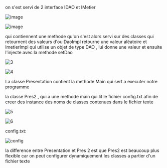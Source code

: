 on s'est servi de 2 interface IDAO et IMetier

![image](https://github.com/Ybed/J22-pratique1/assets/92803644/029dde28-06ee-45c3-b773-8724d5789ad1)

![image](https://github.com/Ybed/J22-pratique1/assets/92803644/0ccdd618-2d40-48b9-a2e1-9c90dec5f33f)



qui contiennent une methode qu'on s'est alors servi sur des classes qui retournent des valeurs d'ou DaoImpl retourne une valeur aléatoire et ImetierImpl qui  utilise un objet de type DAO , lui donne une valeur et ensuite l'injecte avec la methode setDao


![3](https://github.com/solitairex/Uni-JEE-Pratique1/assets/149163002/73ba4a9d-8f5d-4e21-9766-1f3048f3ee69)


![4](https://github.com/solitairex/Uni-JEE-Pratique1/assets/149163002/bda7be0c-d54c-4beb-80f6-36003565edf8)


La classe Presentation contient la methode Main qui sert a executer notre programme


la classe Pres2 , qui a une methode main qui lit le fichier config.txt afin de creer des instance des noms de classes contenues dans le fichier texte


![5](https://github.com/solitairex/Uni-JEE-Pratique1/assets/149163002/1f64626b-271c-403e-a6d3-e385ec118291)


![6](https://github.com/solitairex/Uni-JEE-Pratique1/assets/149163002/3bab2c3c-c05c-497a-8cdf-4df5f5c110c9)


config.txt:


![config](https://github.com/solitairex/Uni-JEE-Pratique1/assets/149163002/df1ea108-6f59-4f87-a635-89fec53ff1a6)


la difference entre Presentation et Pres 2 est que Pres2 est beaucoup plus flexible car on peut configurer dynamiquement  les classes a partier d'un fichier texte
